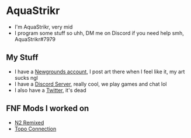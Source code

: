 # AquaStrikr
* I'm AquaStrikr, very mid
* I program some stuff so uhh, DM me on Discord if you need help smh, AquaStrikr#7979

## My Stuff
* I have a [Newgrounds account](https://daaquastrikr.newgrounds.com), I post art there when I feel like it, my art sucks ngl
* I have a [Discord Server](https://discord.gg/QjbQDNSTaF), really cool, we play games and chat lol
* I also have a [Twitter](https://twitter.com/aqua_strikr), it's dead

## FNF Mods I worked on
* [N2 Remixed](https://gamebanana.com/mods/342830)
* [Topo Connection](https://gamejolt.com/games/TopoConnection/694837)
